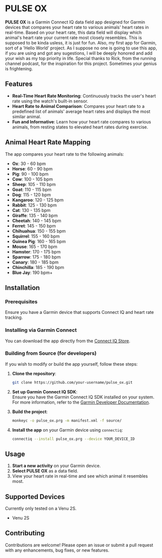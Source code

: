 # PULSE OX

**PULSE OX** is a Garmin Connect IQ data field app designed for Garmin devices that compares your heart rate to various animals' heart rates in real-time. Based on your heart rate, this data field will display which animal's heart rate your current rate most closely resembles. This is supposed to be kinda usless, it is just for fun. Also, my first app for Garmin, sort of a 'Hello World' project. As I suppose no one is going to use this app, if you are using and got any sugestions, I will be deeply honored and add your wish as my top priority in life. Special thanks to Rick, from the running channel podcast, for the inspiration for this project. Sometimes your genius is frightening.

## Features

- **Real-Time Heart Rate Monitoring**: Continuously tracks the user's heart rate using the watch's built-in sensor.
- **Heart Rate to Animal Comparison**: Compares your heart rate to a predefined list of animals' average heart rates and displays the most similar animal.
- **Fun and Informative**: Learn how your heart rate compares to various animals, from resting states to elevated heart rates during exercise.

## Animal Heart Rate Mapping

The app compares your heart rate to the following animals:

- **Ox**: 30 - 60 bpm
- **Horse**: 60 - 90 bpm
- **Pig**: 90 - 100 bpm
- **Cow**: 100 - 105 bpm
- **Sheep**: 105 - 110 bpm
- **Goat**: 110 - 115 bpm
- **Dog**: 115 - 120 bpm
- **Kangaroo**: 120 - 125 bpm
- **Rabbit**: 125 - 130 bpm
- **Cat**: 130 - 135 bpm
- **Giraffe**: 135 - 140 bpm
- **Cheetah**: 140 - 145 bpm
- **Ferret**: 145 - 150 bpm
- **Chihuahua**: 150 - 155 bpm
- **Squirrel**: 155 - 160 bpm
- **Guinea Pig**: 160 - 165 bpm
- **Mouse**: 165 - 170 bpm
- **Hamster**: 170 - 175 bpm
- **Sparrow**: 175 - 180 bpm
- **Canary**: 180 - 185 bpm
- **Chinchilla**: 185 - 190 bpm
- **Blue Jay**: 190 bpm+

## Installation

### Prerequisites

Ensure you have a Garmin device that supports Connect IQ and heart rate tracking.

### Installing via Garmin Connect

You can download the app directly from the [Connect IQ Store](https://apps.garmin.com/).

### Building from Source (for developers)

If you wish to modify or build the app yourself, follow these steps:

1. **Clone the repository**:
    ```bash
    git clone https://github.com/your-username/pulse_ox.git
    ```
2. **Set up Garmin Connect IQ SDK**:  
   Ensure you have the Garmin Connect IQ SDK installed on your system.  
   For more information, refer to the [Garmin Developer Documentation](https://developer.garmin.com/connect-iq/overview/).

3. **Build the project**:
    ```bash
    monkeyc -o pulse_ox.prg -m manifest.xml -f source/
    ```
4. **Install the app** on your Garmin device using `connectiq`:
    ```bash
    connectiq --install pulse_ox.prg --device YOUR_DEVICE_ID
    ```

## Usage

1. **Start a new activity** on your Garmin device.
2. **Select PULSE OX** as a data field.
3. View your heart rate in real-time and see which animal it resembles most.

## Supported Devices

Currently only tested on a Venu 2S.

- Venu 2S

## Contributing

Contributions are welcome! Please open an issue or submit a pull request with any enhancements, bug fixes, or new features.